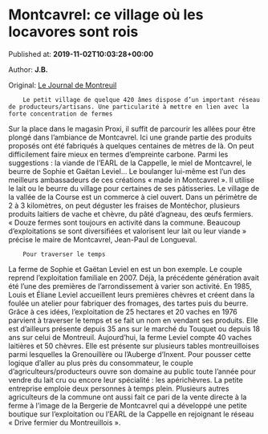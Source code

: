 
# Montcavrel: ce village où les locavores sont rois

Published at: **2019-11-02T10:03:28+00:00**

Author: **J.B.**

Original: [Le Journal de Montreuil](https://www.lejournaldemontreuil.fr/27187/article/2019-11-02/montcavrel-ce-village-ou-les-locavores-sont-rois)


        Le petit village de quelque 420 âmes dispose d’un important réseau de producteurs/artisans. Une particularité à mettre en lien avec la forte concentration de fermes
      
Sur la place dans le magasin Proxi, il suffit de parcourir les allées pour être plongé dans l’ambiance de Montcavrel. Ici une grande partie des produits proposés ont été fabriqués à quelques centaines de mètres de là. On peut difficilement faire mieux en termes d’empreinte carbone.
Parmi les suggestions : la viande de l’EARL de la Cappelle, le miel de Montcavrel, le beurre de Sophie et Gaëtan Leviel…
Le boulanger lui-même est l’un des meilleurs ambassadeurs de ces créations « made in Montcavrel ». Il utilise le lait ou le beurre du village pour certaines de ses pâtisseries.
Le village de la vallée de la Course est un commerce à ciel ouvert. Dans un périmètre de 2 à 3 kilomètres, on peut déguster les fraises de Montéchor, plusieurs produits laitiers de vache et chèvre, du pâté d’agneau, des œufs fermiers.
« Douze fermes sont toujours en activité dans la commune. Beaucoup d’exploitations se sont diversifiées et valorisent leur lait ou leur viande » précise le maire de Montcavrel, Jean-Paul de Longueval.

        Pour traverser le temps
      
La ferme de Sophie et Gaëtan Leviel en est un bon exemple. Le couple reprend l’exploitation familiale en 2007. Déjà, la précédente génération avait été l’une des premières de l’arrondissement à varier son activité. En 1985, Louis et Éliane Leviel accueillent leurs premières chèvres et créent dans la foulée un atelier pour fabriquer des fromages, des tartes puis du beurre.
Grâce à ces idées, l’exploitation de 25 hectares et 20 vaches en 1976 parvient à traverser le temps et se fait un nom en vendant ses produits. Elle est d’ailleurs présente depuis 35 ans sur le marché du Touquet ou depuis 18 ans sur celui de Montreuil.
Aujourd’hui, la ferme Leviel compte 40 vaches laitières et 50 chèvres. Elle est présente sur plusieurs tables montreuilloises parmi lesquelles la Grenouillère ou l’Auberge d’Inxent.
Pour pousser cette logique d’aller au plus près du consommateur, le couple d’agriculteurs/producteurs ouvre son domaine au public toute l’année pour vendre du lait cru ou encore leur spécialité : les apérichèvres. La petite entreprise emploie deux personnes à temps plein.
Plusieurs autres agriculteurs de la commune ont aussi fait ce pari de la vente directe à la ferme à l’image de la Bergerie de Montcavrel qui a développé une petite boutique sur l’exploitation ou l’EARL de la Cappelle en rejoignant le réseau « Drive fermier du Montreuillois ».
